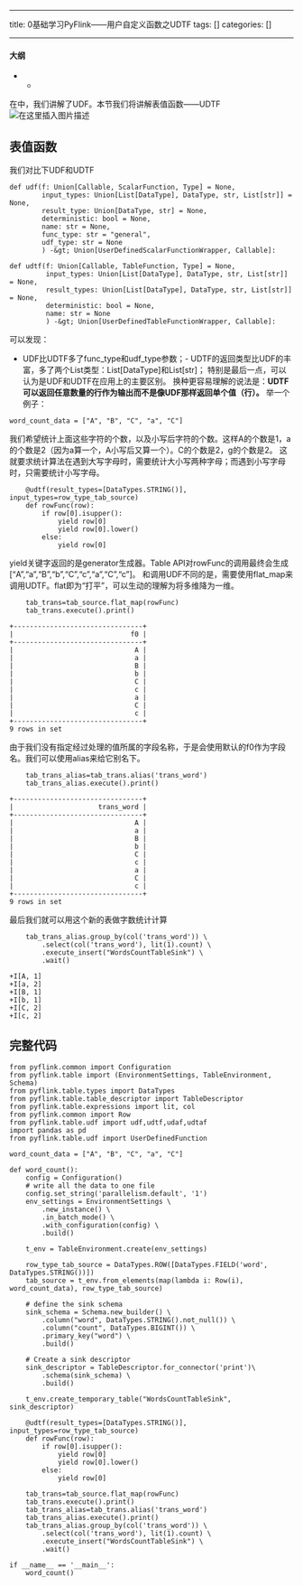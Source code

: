 
--- 
title:  0基础学习PyFlink——用户自定义函数之UDTF 
tags: []
categories: [] 

---


#### 大纲
- - 


在中，我们讲解了UDF。本节我们将讲解表值函数——UDTF <img src="https://img-blog.csdnimg.cn/7965fc6b06a84bb8bc97b9b37b33a2db.png" alt="在这里插入图片描述">

## 表值函数

我们对比下UDF和UDTF

```
def udf(f: Union[Callable, ScalarFunction, Type] = None,
        input_types: Union[List[DataType], DataType, str, List[str]] = None,
        result_type: Union[DataType, str] = None,
        deterministic: bool = None, 
        name: str = None, 
        func_type: str = "general",
        udf_type: str = None
        ) -&gt; Union[UserDefinedScalarFunctionWrapper, Callable]:

```

```
def udtf(f: Union[Callable, TableFunction, Type] = None,
         input_types: Union[List[DataType], DataType, str, List[str]] = None,
         result_types: Union[List[DataType], DataType, str, List[str]] = None,
         deterministic: bool = None,
         name: str = None
         ) -&gt; Union[UserDefinedTableFunctionWrapper, Callable]:

```

可以发现：
- UDF比UDTF多了func_type和udf_type参数；- UDTF的返回类型比UDF的丰富，多了两个List类型：List[DataType]和List[str]；
特别是最后一点，可以认为是UDF和UDTF在应用上的主要区别。 换种更容易理解的说法是：**UDTF可以返回任意数量的行作为输出而不是像UDF那样返回单个值（行）。** 举一个例子：

```
word_count_data = ["A", "B", "C", "a", "C"] 

```

我们希望统计上面这些字符的个数，以及小写后字符的个数。这样A的个数是1，a的个数是2（因为a算一个，A小写后又算一个）。C的个数是2，g的个数是2。 这就要求统计算法在遇到大写字母时，需要统计大小写两种字母；而遇到小写字母时，只需要统计小写字母。

```
    @udtf(result_types=[DataTypes.STRING()], input_types=row_type_tab_source)
    def rowFunc(row):
        if row[0].isupper():
            yield row[0]
            yield row[0].lower()
        else:
            yield row[0]

```

yield关键字返回的是generator生成器。Table API对rowFunc的调用最终会生成[“A”,“a”,“B”,“b”,“C”,“c”,“a”,“C”,“c”]。 和调用UDF不同的是，需要使用flat_map来调用UDTF。flat即为“打平”，可以生动的理解为将多维降为一维。

```
    tab_trans=tab_source.flat_map(rowFunc)
    tab_trans.execute().print()

```

```
+--------------------------------+
|                             f0 |
+--------------------------------+
|                              A |
|                              a |
|                              B |
|                              b |
|                              C |
|                              c |
|                              a |
|                              C |
|                              c |
+--------------------------------+
9 rows in set

```

由于我们没有指定经过处理的值所属的字段名称，于是会使用默认的f0作为字段名。我们可以使用alias来给它别名下。

```
    tab_trans_alias=tab_trans.alias('trans_word')
    tab_trans_alias.execute().print()

```

```
+--------------------------------+
|                     trans_word |
+--------------------------------+
|                              A |
|                              a |
|                              B |
|                              b |
|                              C |
|                              c |
|                              a |
|                              C |
|                              c |
+--------------------------------+
9 rows in set

```

最后我们就可以用这个新的表做字数统计计算

```
    tab_trans_alias.group_by(col('trans_word')) \
        .select(col('trans_word'), lit(1).count) \
        .execute_insert("WordsCountTableSink") \
        .wait()

```

```
+I[A, 1]
+I[a, 2]
+I[B, 1]
+I[b, 1]
+I[C, 2]
+I[c, 2]

```

## 完整代码

```
from pyflink.common import Configuration
from pyflink.table import (EnvironmentSettings, TableEnvironment, Schema)
from pyflink.table.types import DataTypes
from pyflink.table.table_descriptor import TableDescriptor
from pyflink.table.expressions import lit, col
from pyflink.common import Row
from pyflink.table.udf import udf,udtf,udaf,udtaf
import pandas as pd
from pyflink.table.udf import UserDefinedFunction

word_count_data = ["A", "B", "C", "a", "C"]  
    
def word_count():
    config = Configuration()
    # write all the data to one file
    config.set_string('parallelism.default', '1')
    env_settings = EnvironmentSettings \
        .new_instance() \
        .in_batch_mode() \
        .with_configuration(config) \
        .build()
    
    t_env = TableEnvironment.create(env_settings)
    
    row_type_tab_source = DataTypes.ROW([DataTypes.FIELD('word', DataTypes.STRING())])
    tab_source = t_env.from_elements(map(lambda i: Row(i), word_count_data), row_type_tab_source)

    # define the sink schema
    sink_schema = Schema.new_builder() \
        .column("word", DataTypes.STRING().not_null()) \
        .column("count", DataTypes.BIGINT()) \
        .primary_key("word") \
        .build()
        
    # Create a sink descriptor
    sink_descriptor = TableDescriptor.for_connector('print')\
        .schema(sink_schema) \
        .build()
    
    t_env.create_temporary_table("WordsCountTableSink", sink_descriptor)
    
    @udtf(result_types=[DataTypes.STRING()], input_types=row_type_tab_source)
    def rowFunc(row):
        if row[0].isupper():
            yield row[0]
            yield row[0].lower()
        else:
            yield row[0]

    tab_trans=tab_source.flat_map(rowFunc)
    tab_trans.execute().print()
    tab_trans_alias=tab_trans.alias('trans_word')
    tab_trans_alias.execute().print()
    tab_trans_alias.group_by(col('trans_word')) \
        .select(col('trans_word'), lit(1).count) \
        .execute_insert("WordsCountTableSink") \
        .wait()

if __name__ == '__main__':
    word_count()

```
